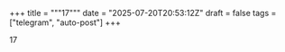 +++
title = """17"""
date = "2025-07-20T20:53:12Z"
draft = false
tags = ["telegram", "auto-post"]
+++

17

